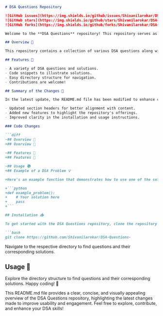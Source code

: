 ```markdown
# DSA Questions Repository

![GitHub issues](https://img.shields.io/github/issues/Shivanilarokar/DSA-Questions-)
![GitHub stars](https://img.shields.io/github/stars/Shivanilarokar/DSA-Questions-)
![GitHub forks](https://img.shields.io/github/forks/Shivanilarokar/DSA-Questions-)

Welcome to the **DSA Questions** repository! This repository serves as a comprehensive guide for anyone looking to strengthen their understanding of Data Structures and Algorithms. 🚀

## Overview 🎈

This repository contains a collection of various DSA questions along with their solutions, aimed at helping you improve your coding skills.

## Features 🎉

- A variety of DSA questions and solutions.
- Code snippets to illustrate solutions.
- Easy directory structure for navigation.
- Contributions are welcome!

## Summary of the Changes 📜

In the latest update, the README.md file has been modified to enhance clarity and engagement. Key changes include:

- Updated section headers for better alignment with content.
- Added new features to highlight the repository's offerings.
- Improved clarity in the installation and usage instructions.

### Code Changes

```diff
-## Overview 🎈
+## Overview 🎈
 
-## Features 🎈
+## Features 🎉

-## Usage 📚
+## Example of a DSA Problem 💡

+Here's an example function that demonstrates how to use one of the solutions:

+```python
+def example_problem():
+    # Your solution here
+    pass
+```

## Installation 📥

To get started with the DSA Questions repository, clone the repository using the following command:

```bash
git clone https://github.com/Shivanilarokar/DSA-Questions-
```

Navigate to the respective directory to find questions and their corresponding solutions.

## Usage 📖

Explore the directory structure to find questions and their corresponding solutions. Happy coding! 🚀

This README.md file provides a clear, concise, and visually appealing overview of the DSA Questions repository, highlighting the latest changes made to improve usability and engagement. Feel free to explore, contribute, and enhance your DSA skills!
```